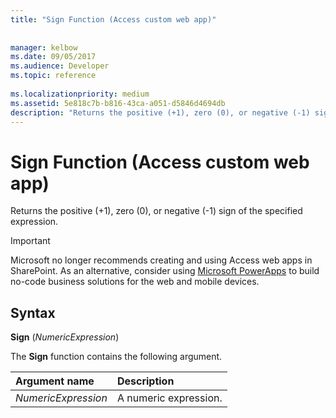 ```yaml
---
title: "Sign Function (Access custom web app)"
 
 
manager: kelbow
ms.date: 09/05/2017
ms.audience: Developer
ms.topic: reference
  
ms.localizationpriority: medium
ms.assetid: 5e818c7b-b816-43ca-a051-d5846d4694db
description: "Returns the positive (+1), zero (0), or negative (-1) sign of the specified expression."
---
```


# Sign Function (Access custom web app)

Returns the positive (+1), zero (0), or negative (-1) sign of the specified expression.
  
> [!IMPORTANT]
> Microsoft no longer recommends creating and using Access web apps in SharePoint. As an alternative, consider using [Microsoft PowerApps](https://powerapps.microsoft.com/en-us/) to build no-code business solutions for the web and mobile devices. 
  
## Syntax

 **Sign** (*NumericExpression*) 
  
The **Sign** function contains the following argument. 
  
|**Argument name**|**Description**|
|:-----|:-----|
| *NumericExpression*  <br/> | A numeric expression.  <br/> |
   

